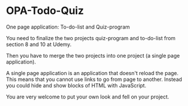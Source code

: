 # OPA-Todo-Quiz
One page application: To-do-list and Quiz-program

You need to finalize the two projects quiz-program and to-do-list from section 8 and 10 at Udemy. 

Then you have to merge the two projects into one project (a single page application). 

A single page application is an application that doesn't reload the page. This means that you cannot use links to go from page to another. Instead you could hide and show blocks of HTML with JavaScript. 

You are very welcome to put your own look and fell on your project. 
